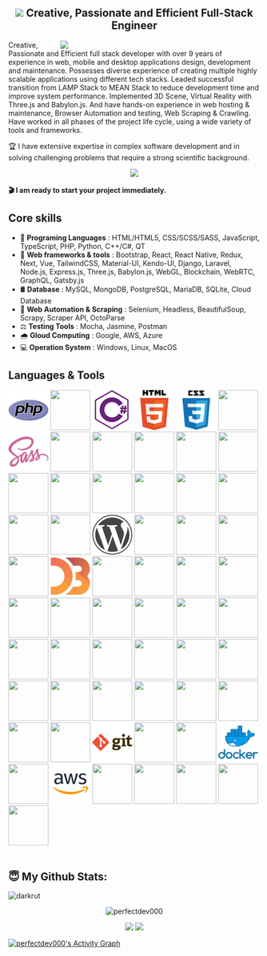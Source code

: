 <h2 align="center"><img src="https://media.giphy.com/media/hvRJCLFzcasrR4ia7z/giphy.gif" width="28"> Creative, Passionate and Efficient Full-Stack Engineer</h2>
<p>
<p>
  <img align="right" width="400" src="https://camo.githubusercontent.com/fa73289736064aba480d0708da37d7aa183a8c3e2bcc2f58c54285a3bbbeecc1/68747470733a2f2f7777772e61616c7068612e6e65742f77702d636f6e74656e742f75706c6f6164732f323032302f31322f66756c6c2d737461636b2d646576656c6f706d656e742e676966" />
<!--   <img width="40%" src="https://www.manageengine.com/images/msp-banner.svg" /> -->
</p>
<!-- <p align="center"><img src="https://scopetech.sa/static/media/react2.bd316a31.gif" /></p> -->
<!-- <p align="center"><img src="https://www.sithcomputers.com/wp-content/uploads/2021/02/Full-Stack-Developer-1.gif" /></p> -->
<p>
 Creative, Passionate and Efficient full stack developer with over 9 years of experience in web, mobile and desktop applications design, development and maintenance. Possesses diverse experience of creating multiple highly scalable applications using different tech stacks. Leaded successful transition from LAMP Stack to MEAN Stack to reduce development time and improve system performance. Implemented 3D Scene, Virtual Reality with Three.js and Babylon.js. And have hands-on experience in web hosting & maintenance, Browser Automation and testing, Web Scraping & Crawling. Have worked in all phases of the project life cycle, using a wide variety of tools and frameworks.
</p>
<p>🏆 I have extensive expertise in complex software development and in solving challenging problems that require a strong scientific background.</p>
</p>
<p align="center">
  <a href="https://github.com/perfectdev000"><img src="https://readme-typing-svg.herokuapp.com/?lines=Creative,%20Passionate%20and%20Efficient%20Full-Stack%20Software%20engineer;9+%2B%20years%20of%20hands-on%20experience;&center=true&width=800&height=45"></a>
</p>

<!--<b> 📝 Please check <a href="https://cvdesignr.com/p/618960fde7a23">My Resume</a></b>-->

<b> 🎬 I am ready to start your project immediately.</b>
## Core skills
- 💽 <b>Programing Languages</b> : HTML/HTML5, CSS/SCSS/SASS, JavaScript, TypeScript, PHP, Python, C++/C#, QT
- 📗 <b>Web frameworks & tools</b> : Bootstrap, React, React Native, Redux, Next, Vue, TailwindCSS, Material-UI, Kendo-UI, Django, Laravel, Node.js, Express.js, Three.js, Babylon.js, WebGL, Blockchain, WebRTC, GraphQL, Gatsby.js
- 🛢 <b>Database</b> : MySQL, MongoDB, PostgreSQL, MariaDB, SQLite, Cloud Database
- 🛵 <b>Web Automation & Scraping</b> : Selenium, Headless, BeautifulSoup, Scrapy, Scraper API, OctoParse
- ⚖ <b>Testing Tools</b> : Mocha, Jasmine, Postman
- 🌧 <b>Gloud Computing</b> : Google, AWS, Azure
- 💻 <b>Operation System</b> : Windows, Linux, MacOS
<!--<p align="center" style="margin-bottom: 10px;"><img src="https://github-profile-trophy.vercel.app/?username=perfectdev000&column=7&theme=onedark"/></p>-->
## Languages & Tools
<!-- programing languages -->
<code><img height="80" width="80" src="https://raw.githubusercontent.com/github/explore/80688e429a7d4ef2fca1e82350fe8e3517d3494d/topics/php/php.png"></code>
<code><img height="80" width="80" src="https://www.joinideas.org/wp-content/uploads/2017/06/python-logo.png"></code>
<code><img height="80" width="80" src="https://raw.githubusercontent.com/devicons/devicon/master/icons/csharp/csharp-line.svg"></code>
<code><img height="80" width="80" src="https://raw.githubusercontent.com/github/explore/80688e429a7d4ef2fca1e82350fe8e3517d3494d/topics/html/html.png"></code>
<code><img height="80" width="80" src="https://raw.githubusercontent.com/devicons/devicon/master/icons/css3/css3-original-wordmark.svg"></code>
<code><img height="80" width="80" src="https://www.mayurpatil.com/wp-content/uploads/2021/04/js.jpg"></code>
<code><img height="80" width="80" src="https://raw.githubusercontent.com/github/explore/80688e429a7d4ef2fca1e82350fe8e3517d3494d/topics/sass/sass.png"></code>
<code><img height="80" width="80" src="https://howtodoinjava.com/wp-content/uploads/jquery_logo.png"></code>
<code><img height="80" width="80" src="https://www.pikpng.com/pngl/m/217-2172365_bootstrap-featured-image-bootstrap-3-logo-png-clipart.png"></code>
<code><img height="80" width="80" src="https://miro.medium.com/max/609/1*8lKzkDJVWuVbqumysxMRYw.png"></code>
<code><img height="80" width="80" src="https://www.cloudcms.com/images/quickstarts/react/react.df70b005.png"></code>
<code><img height="80" width="80" src="https://toppng.com/uploads/preview/react-native-svg-transformer-allows-you-import-svg-aperture-science-innovators-logo-11562851994zqcpwozsvy.png"></code>
<code><img height="80" width="80" src="https://upload.wikimedia.org/wikipedia/commons/4/49/Redux.png"></code>
<code><img height="80" width="80" src="https://www.drupal.org/files/project-images/nextjs-drupal.jpg"></code>
<code><img height="80" width="80" src="https://cdn.icon-icons.com/icons2/2415/PNG/512/vuejs_original_wordmark_logo_icon_146305.png"></code>
<code><img height="80" width="80" src="https://miro.medium.com/max/1400/1*Smbj_VLH7JRp9GhLaKyiUQ.png"></code>
<code><img height="80" width="80" src="https://btihen.me/post_ruby_rails/rails_6_1_tailwind_2_0_alpinejs/featured.png"></code><!-- Back-end side -->
<code><img height="80" width="80" src="https://www.secret-source.eu/wp-content/uploads/2017/11/Laravel-logo.jpg"></code>
<code><img height="80" width="80" src="https://icon-library.com/images/node-js-icon/node-js-icon-8.jpg"></code>
<code><img height="80" width="80" src="https://miro.medium.com/max/1400/1*q9myzo5Au8OfsaSrCodNmw.png"></code>
<code><img height="80" width="80" src="https://raw.githubusercontent.com/github/explore/80688e429a7d4ef2fca1e82350fe8e3517d3494d/topics/wordpress/wordpress.png"></code>
<code><img height="80" width="80" src="https://web-creator.ru/uploads/Page/59/codeigniter.svg"></code>
<code><img height="80" width="80" src="https://www.pngjoy.com/pngl/267/5122810_shopify-logo-square-pos-hardware-bundle-star-micronics.png"></code><!-- WebGl, three.js, graphql,  -->
<code><img height="80" width="80" src="https://bachasoftware.com/wp-content/uploads/2020/07/icon_2-1.png"></code>
<code><img height="80" width="80" src="https://blogs.windows.com/wp-content/uploads/mswbprod/sites/3/2018/05/b58474ab97a2708346422fe7ce30c15e.png"></code>
<code><img height="80" width="80" src="https://raw.githubusercontent.com/devicons/devicon/master/icons/d3js/d3js-original.svg"></code>
<code><img height="80" width="80" src="https://topbestalternative.com/wp-content/uploads/2020/04/webgl-logo.png"></code>
<code><img height="80" width="80" src="https://www.chartjs.org/media/logo-title.svg"></code>
<code><img height="80" width="80" src="https://webrtc.github.io/webrtc-org/assets/images/webrtc-logo-vert-retro-255x305.png"></code>
<code><img height="80" width="80" src="https://graphql.org/img/brand/logos/logo-stacked.svg"></code><!-- DataBase -->
<code><img height="80" width="80" src="https://thumb.tildacdn.com/tild3635-3764-4263-b232-323639316131/-/format/webp/MySQL.png"></code>
<code><img height="80" width="80" src="https://www.opc-router.de/wp-content/uploads/2018/03/icon_sqlite_Database_128.png"></code>
<code><img height="80" width="80" src="https://d1q6f0aelx0por.cloudfront.net/product-logos/library-postgres-logo.png"></code>
<code><img height="80" width="80" src="https://static.javatpoint.com/mongodb/images/mongodb-tutorial.jpg"></code>
<code><img height="80" width="80" src="https://i.dlpng.com/static/png/7018427_preview.png"></code>
<code><img height="80" width="80" src="https://devops.com.vn/wp-content/uploads/2021/02/firebase.png"></code>
<code><img height="80" width="80" src="https://c7.alamy.com/comp/2B030PD/blockchain-crypto-currency-vector-logo-template-2B030PD.jpg"></code>
<code><img height="80" width="80" src="https://www.logopik.com/wp-content/uploads/edd/2018/07/Bitcoin-Logo-PNG.png"></code>
<code><img height="80" width="80" src="https://image.pngaaa.com/739/795739-middle.png"></code>
<code><img height="80" width="80" src="https://thumbs.dreamstime.com/b/bsv-binance-crypto-coins-cryptocurrency-logo-market-emblem-icos-tokens-134850916.jpg"></code>
<code><img height="80" width="80" src="https://cdn5.vectorstock.com/i/thumb-large/14/24/ltc-litecoin-the-logo-of-money-or-market-emblem-vector-23711424.jpg"></code><!-- Automation scraping -->
<code><img height="80" width="80" src="https://techcanvass.com/automation-blog/wp-content/uploads/2018/05/Selenium-Logo.png"></code>
<code><img height="80" width="80" src="https://hwk0702.github.io/img/bs.png"></code>
<code><img height="80" width="80" src="https://discoversdkcdn.azureedge.net/runtimecontent/companyfiles/6617/2328/thumbnail.png?v131141820642441697"></code>
<code><img height="80" width="80" src="https://res.cloudinary.com/hevo/image/upload/f_auto,q_auto/f_auto,q_auto/$wpsize_!_cld_full!,w_200,h_200,c_scale/v1612595736/hevo-learn/ScraperAPI.png"></code>
<code><img height="80" width="80" src="https://www.insightplatforms.com/wp-content/uploads/2019/07/Octoparse_logo.png"></code>
<code><img height="80" width="80" src="https://res.cloudinary.com/crunchbase-production/image/upload/c_lpad,h_170,w_170,f_auto,b_white,q_auto:eco,dpr_1/v1456673892/hq7ofzbkyjdf7jrthr2d.jpg"></code><!-- Testing tool -->
<code><img height="80" width="80" src="https://camo.githubusercontent.com/58045a79a69afea4cab1cea6def6d911fba3956cf5fd683addf41c032aa64088/68747470733a2f2f636c6475702e636f6d2f78465646784f696f41552e737667"></code>
<code><img height="80" width="80" src="https://cdn.icon-icons.com/icons2/2415/PNG/512/jasmine_plain_wordmark_logo_icon_146461.png"></code>
<code><img height="80" width="80" src="https://thumb.tildacdn.com/tild3061-6661-4632-b639-316134306538/-/format/webp/postman.png"></code><!-- git, cloud, OS -->
<code><img height="80" width="80" src="https://raw.githubusercontent.com/github/explore/80688e429a7d4ef2fca1e82350fe8e3517d3494d/topics/git/git.png"></code>
<code><img height="80" width="80" src="https://www.vhv.rs/dpng/d/464-4644573_github-logo-png-github-transparent-png.png"></code>
<code><img height="80" width="80" src="https://blog.savoirfairelinux.com/en-ca/wp-content/uploads/sites/2/2017/11/GitLab.png"></code>
<code><img height="80" width="80" src="https://raw.githubusercontent.com/github/explore/80688e429a7d4ef2fca1e82350fe8e3517d3494d/topics/docker/docker.png" ></code>
<code><img height="80" width="80" src="https://www.clipartmax.com/png/full/180-1808096_cloud-computing-free-icon-cloud-computing-icon-png.png" ></code>
<code><img height="80" width="80" src="https://raw.githubusercontent.com/github/explore/80688e429a7d4ef2fca1e82350fe8e3517d3494d/topics/aws/aws.png"></code>
<code><img height="80" width="80" src="https://www.nginx.com/wp-content/uploads/2017/12/Google-Cloud-Logo-Main.svg"></code>
<code><img height="80" width="80" src="https://www.business.com/images/rz/5aea2ba792a3a4a64d8b4576/Azure-Logo1.png"></code>
<code><img height="80" width="80" src="https://icons.iconarchive.com/icons/yootheme/social-bookmark/256/social-windows-box-icon.png" ></code>
<code><img height="80" width="80" src="https://www.freeiconspng.com/uploads/linux-icon-19.png" ></code>
<code><img height="80" width="80" src="https://freepngimg.com/thumb/mac_os_x/6-2-os-x-free-download-png.png" ></code>
<br><br>
## <b>😇 My Github Stats</b>:
<p align="left"><img src="https://komarev.com/ghpvc/?username=perfectdev000&label=Profile%20views&color=0e75b6&style=flat" alt="darkrut" /> </p>
<p align="center" style="margin-bottom: 10px;"><img src="https://github-profile-trophy.vercel.app/?username=perfectdev000&column=7&theme=onedark" alt="perfectdev000" /></p>
<p align="center">
  <img src = "https://github-readme-stats.vercel.app/api?username=perfectdev000&show_icons=true&include_all_commits=true&count_private=true&theme=tokyonight"> 
  <img src = "https://github-readme-stats.vercel.app/api/top-langs/?username=perfectdev000&langs_count=8&layout=compact&theme=tokyonight&include_all_commits=true">
</p>
<a href="https://github.com/perfectdev000/perfectdev000">
  <img alt="perfectdev000's Activity Graph" src="https://activity-graph.herokuapp.com/graph?username=perfectdev000&bg_color=22222E&color=DDDD66&line=00FFFF&point=0000FF"/>
</a>
  
</p>
</details>
<!--
<div align="center">
<h2> Connect with me <img src='https://raw.githubusercontent.com/ShahriarShafin/ShahriarShafin/main/Assets/handshake.gif' width="100px"></h2>
<p>
Email: darkrut22@gmail.com<br/>
</p>
</div>
-->
